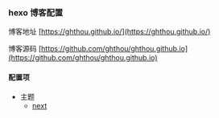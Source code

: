 ### hexo 博客配置

博客地址 [https://ghthou.github.io/](https://ghthou.github.io/)

博客源码 [https://github.com/ghthou/ghthou.github.io](https://github.com/ghthou/ghthou.github.io)

#### 配置项
- 主题
    - [next](https://github.com/iissnan/hexo-theme-next)